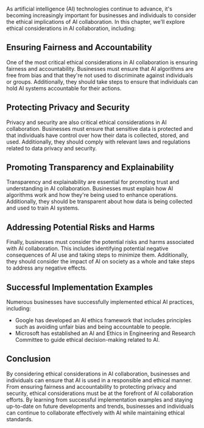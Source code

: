 
As artificial intelligence (AI) technologies continue to advance, it's becoming increasingly important for businesses and individuals to consider the ethical implications of AI collaboration. In this chapter, we'll explore ethical considerations in AI collaboration, including:

Ensuring Fairness and Accountability
------------------------------------

One of the most critical ethical considerations in AI collaboration is ensuring fairness and accountability. Businesses must ensure that AI algorithms are free from bias and that they're not used to discriminate against individuals or groups. Additionally, they should take steps to ensure that individuals can hold AI systems accountable for their actions.

Protecting Privacy and Security
-------------------------------

Privacy and security are also critical ethical considerations in AI collaboration. Businesses must ensure that sensitive data is protected and that individuals have control over how their data is collected, stored, and used. Additionally, they should comply with relevant laws and regulations related to data privacy and security.

Promoting Transparency and Explainability
-----------------------------------------

Transparency and explainability are essential for promoting trust and understanding in AI collaboration. Businesses must explain how AI algorithms work and how they're being used to enhance operations. Additionally, they should be transparent about how data is being collected and used to train AI systems.

Addressing Potential Risks and Harms
------------------------------------

Finally, businesses must consider the potential risks and harms associated with AI collaboration. This includes identifying potential negative consequences of AI use and taking steps to minimize them. Additionally, they should consider the impact of AI on society as a whole and take steps to address any negative effects.

Successful Implementation Examples
----------------------------------

Numerous businesses have successfully implemented ethical AI practices, including:

* Google has developed an AI ethics framework that includes principles such as avoiding unfair bias and being accountable to people.
* Microsoft has established an AI and Ethics in Engineering and Research Committee to guide ethical decision-making related to AI.

Conclusion
----------

By considering ethical considerations in AI collaboration, businesses and individuals can ensure that AI is used in a responsible and ethical manner. From ensuring fairness and accountability to protecting privacy and security, ethical considerations must be at the forefront of AI collaboration efforts. By learning from successful implementation examples and staying up-to-date on future developments and trends, businesses and individuals can continue to collaborate effectively with AI while maintaining ethical standards.
